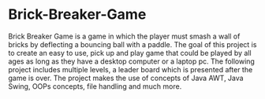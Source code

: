 # Brick-Breaker-Game
Brick Breaker Game is a game in which the player must smash a wall of bricks by deflecting a bouncing ball with a paddle.
The goal of this project is to create an easy to use, pick up and play game that could be played by all ages as long as they have a desktop computer or a laptop pc.
The following project includes multiple levels, a leader board which is presented after the game is over. 
The project makes the use of concepts of Java AWT, Java Swing, OOPs concepts, file handling and much more.

